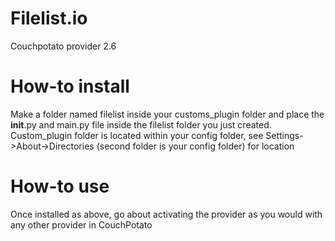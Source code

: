 Filelist.io
===========

Couchpotato provider 2.6

How-to install
===========
Make a folder named filelist inside your customs_plugin folder and place the __init__.py and main.py file inside the filelist folder you just created. Custom_plugin folder is located within your config folder, see Settings->About->Directories (second folder is your config folder) for location

How-to use
==========
Once installed as above, go about activating the provider as you would with any other provider in CouchPotato


